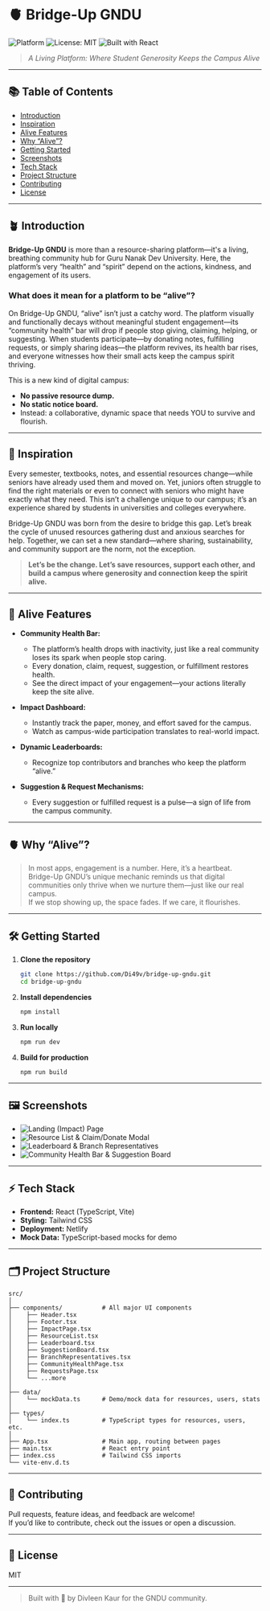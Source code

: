 # 🫀 Bridge-Up GNDU

![Platform](https://img.shields.io/badge/Platform-Alive-green)
![License: MIT](https://img.shields.io/badge/License-MIT-yellow.svg)
![Built with React](https://img.shields.io/badge/Built_with-React-blue)

> *A Living Platform: Where Student Generosity Keeps the Campus Alive*

---

## 📚 Table of Contents
- [Introduction](#introduction)
- [Inspiration](#inspiration)
- [Alive Features](#-alive-features)
- [Why “Alive”?](#-why-alive)
- [Getting Started](#-getting-started)
- [Screenshots](#-screenshots)
- [Tech Stack](#-tech-stack)
- [Project Structure](#-project-structure)
- [Contributing](#-contributing)
- [License](#-license)

---

## 🪴 Introduction

**Bridge-Up GNDU** is more than a resource-sharing platform—it's a living, breathing community hub for Guru Nanak Dev University. Here, the platform’s very “health” and “spirit” depend on the actions, kindness, and engagement of its users.

### What does it mean for a platform to be “alive”?

On Bridge-Up GNDU, “alive” isn’t just a catchy word. The platform visually and functionally decays without meaningful student engagement—its “community health” bar will drop if people stop giving, claiming, helping, or suggesting. When students participate—by donating notes, fulfilling requests, or simply sharing ideas—the platform revives, its health bar rises, and everyone witnesses how their small acts keep the campus spirit thriving.

This is a new kind of digital campus:  
- **No passive resource dump.**  
- **No static notice board.**  
- Instead: a collaborative, dynamic space that needs YOU to survive and flourish.

---

## 🌱 Inspiration

Every semester, textbooks, notes, and essential resources change—while seniors have already used them and moved on. Yet, juniors often struggle to find the right materials or even to connect with seniors who might have exactly what they need. This isn’t a challenge unique to our campus; it’s an experience shared by students in universities and colleges everywhere.

Bridge-Up GNDU was born from the desire to bridge this gap. Let’s break the cycle of unused resources gathering dust and anxious searches for help. Together, we can set a new standard—where sharing, sustainability, and community support are the norm, not the exception.

> **Let’s be the change. Let’s save resources, support each other, and build a campus where generosity and connection keep the spirit alive.**

---

## 🚀 Alive Features

- **Community Health Bar:**  
  - The platform’s health drops with inactivity, just like a real community loses its spark when people stop caring.
  - Every donation, claim, request, suggestion, or fulfillment restores health.
  - See the direct impact of your engagement—your actions literally keep the site alive.

- **Impact Dashboard:**  
  - Instantly track the paper, money, and effort saved for the campus.
  - Watch as campus-wide participation translates to real-world impact.

- **Dynamic Leaderboards:**  
  - Recognize top contributors and branches who keep the platform “alive.”

- **Suggestion & Request Mechanisms:**  
  - Every suggestion or fulfilled request is a pulse—a sign of life from the campus community.

---

## 🫀 Why “Alive”?

> In most apps, engagement is a number. Here, it’s a heartbeat.  
> Bridge-Up GNDU’s unique mechanic reminds us that digital communities only thrive when we nurture them—just like our real campus.  
> If we stop showing up, the space fades. If we care, it flourishes.

---

## 🛠️ Getting Started

1. **Clone the repository**
   ```bash
   git clone https://github.com/Di49v/bridge-up-gndu.git
   cd bridge-up-gndu
   ```

2. **Install dependencies**
   ```bash
   npm install
   ```

3. **Run locally**
   ```bash
   npm run dev
   ```

4. **Build for production**
   ```bash
   npm run build
   ```

---

## 🖼️ Screenshots

<!-- Add screenshots/gifs here after deployment -->
- ![Landing (Impact) Page](screenshots/impact-page.png)
- ![Resource List & Claim/Donate Modal](screenshots/resource-list.png)
- ![Leaderboard & Branch Representatives](screenshots/leaderboard.png)
- ![Community Health Bar & Suggestion Board](screenshots/health-bar.png)

---

## ⚡ Tech Stack

- **Frontend:** React (TypeScript, Vite)
- **Styling:** Tailwind CSS
- **Deployment:** Netlify
- **Mock Data:** TypeScript-based mocks for demo

---

## 🗂️ Project Structure

```
src/
│
├── components/           # All major UI components
│    ├── Header.tsx
│    ├── Footer.tsx
│    ├── ImpactPage.tsx
│    ├── ResourceList.tsx
│    ├── Leaderboard.tsx
│    ├── SuggestionBoard.tsx
│    ├── BranchRepresentatives.tsx
│    ├── CommunityHealthPage.tsx
│    ├── RequestsPage.tsx
│    └── ...more
│
├── data/
│    └── mockData.ts      # Demo/mock data for resources, users, stats
│
├── types/
│    └── index.ts         # TypeScript types for resources, users, etc.
│
├── App.tsx               # Main app, routing between pages
├── main.tsx              # React entry point
├── index.css             # Tailwind CSS imports
└── vite-env.d.ts
```

---

## 🤝 Contributing

Pull requests, feature ideas, and feedback are welcome!  
If you’d like to contribute, check out the issues or open a discussion.

---

## 📝 License

MIT

---

> Built with 💖 by Divleen Kaur for the GNDU community.